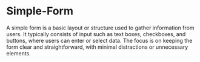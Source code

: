# Simple-Form
A simple form is a basic layout or structure used to gather information from users. It typically consists of input such as text boxes, checkboxes, and buttons, where users can enter or select data. The focus is on keeping the form clear and straightforward, with minimal distractions or unnecessary elements.
